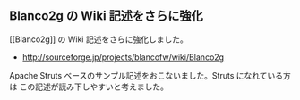 ##  Blanco2g の Wiki 記述をさらに強化

[[Blanco2g]] の Wiki 記述をさらに強化しました。


*  http://sourceforge.jp/projects/blancofw/wiki/Blanco2g


Apache Struts ベースのサンプル記述をおこないました。Struts になれている方は この記述が読み下しやすいと考えました。


